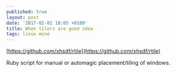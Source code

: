 ```yaml
---
published: true
layout: post
date: '2017-02-01 18:05 +0100'
title: When tilers are good idea
tags: linux mine
---
```

[https://github.com/xhsdf/rtile](https://github.com/xhsdf/rtile)

Ruby script for manual or automagic placement/tiling of windows.
